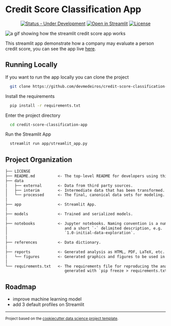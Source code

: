 # Credit Score Classification App

<div align="center">

  <a href="">[![Status - Under Development](https://img.shields.io/badge/Status-Under_Development-2ea44f)](https://)</a>
  <a href="">[![Open in Streamlit](https://static.streamlit.io/badges/streamlit_badge_black_white.svg)](https://devmedeiros-credit-score-classification-appstreamlit-app-fcakrl.streamlitapp.com/)</a>
    <a href="">[![License](https://img.shields.io/badge/License-MIT-blue)](#license)</a>

</div>

![a gif showing how the streamlit credit score app works](https://user-images.githubusercontent.com/33239902/182934370-a15267ad-f789-424b-8a44-5f512f7f3b06.gif)

This streamlit app demonstrate how a company may evaluate a person credit score, you can see the app live [here](https://bit.ly/3boP7Xd).

## Running Locally

If you want to run the app locally you can clone the project

```bash
  git clone https://github.com/devmedeiros/credit-score-classification-app
```

Install the requirements

```bash
  pip install -r requirements.txt
```

Enter the project directory

```bash
  cd credit-score-classification-app
```

Run the Streamlit App

```bash
  streamlit run app/streamlit_app.py
```

## Project Organization

```txt
├── LICENSE
├── README.md          <- The top-level README for developers using this project.
├── data
│   ├── external       <- Data from third party sources.
│   ├── interim        <- Intermediate data that has been transformed.
│   └── processed      <- The final, canonical data sets for modeling.
│
├── app                <- Streamlit App.
│
├── models             <- Trained and serialized models.
│
├── notebooks          <- Jupyter notebooks. Naming convention is a number (for ordering)
│                         and a short `-` delimited description, e.g.
│                         `1.0-initial-data-exploration`.
│
├── references         <- Data dictionary.
│
├── reports            <- Generated analysis as HTML, PDF, LaTeX, etc.
│   └── figures        <- Generated graphics and figures to be used in reporting
│
└── requirements.txt   <- The requirements file for reproducing the analysis environment, e.g.
                          generated with `pip freeze > requirements.txt`
```

## Roadmap
 - improve machine learning model
 - add 3 default profiles on Streamlit

--------

<p><small>Project based on the <a target="_blank" href="https://drivendata.github.io/cookiecutter-data-science/">cookiecutter data science project template</a>.</small></p>
